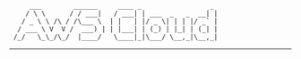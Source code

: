          ___        ______     ____ _                 _
        / \ \      / / ___|   / ___| | ___  _   _  __| |
       / _ \ \ /\ / /\___ \  | |   | |/ _ \| | | |/ _` |
      / ___ \ V  V /  ___) | | |___| | (_) | |_| | (_| |
     /_/   \_\_/\_/  |____/   \____|_|\___/ \__,_|\__,_|

---
